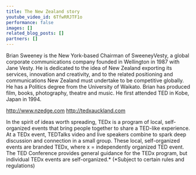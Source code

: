 ```yaml
---
title: The New Zealand story
youtube_video_id: 6TfwRRJTF1o
performance: false
images: []
related_blog_posts: []
partners: []
---
```


Brian Sweeney is the New York-based Chairman of SweeneyVesty, a global corporate communications company founded in Wellington in 1987 with Jane Vesty. He is dedicated to the idea of New Zealand exporting its services, innovation and creativity, and to the related positioning and communications New Zealand must undertake to be competitive globally. He has a Politics degree from the University of Waikato. Brian has produced film, books, photography, theatre and music. He first attended TED in Kobe, Japan in 1994.

http://www.nzedge.com
http://tedxauckland.com

In the spirit of ideas worth spreading, TEDx is a program of local, self-organized events that bring people together to share a TED-like experience. At a TEDx event, TEDTalks video and live speakers combine to spark deep discussion and connection in a small group. These local, self-organized events are branded TEDx, where x = independently organized TED event. The TED Conference provides general guidance for the TEDx program, but individual TEDx events are self-organized.* (*Subject to certain rules and regulations)
